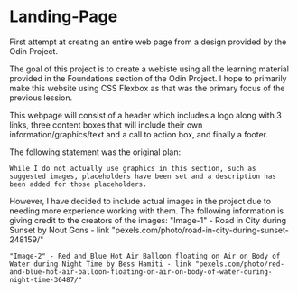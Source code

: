 # Landing-Page
First attempt at creating an entire web page from a design provided by the Odin Project. 

The goal of this project is to create a webiste using all the learning material provided in the Foundations section of the Odin Project. I hope to primarily make this website using CSS Flexbox as that was the primary focus of the previous lession. 


This webpage will consist of a header which includes a logo along with 3 links, three content boxes that will include their own information/graphics/text and a call to action box, and finally a footer. 

The following statement was the original plan: 

    While I do not actually use graphics in this section, such as suggested images, placeholders have been set and a description has been added for those placeholders. 

However, I have decided to include actual images in the project due to needing more experience working with them. The following information is giving credit to the creators of the images: 
    "Image-1" - Road in City during Sunset by Nout Gons - link "pexels.com/photo/road-in-city-during-sunset-248159/"
    
    "Image-2" - Red and Blue Hot Air Balloon floating on Air on Body of Water during Night Time by Bess Hamiti - link "pexels.com/photo/red-and-blue-hot-air-balloon-floating-on-air-on-body-of-water-during-night-time-36487/"

